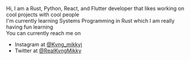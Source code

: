 <!---
- 👋 Hi, I’m @mikky-j
- 👀 I’m interested in ...
- 🌱 I’m currently learning ...
- 💞️ I’m looking to collaborate on ...
- 📫 How to reach me ...
--->
Hi, I am a Rust, Python, React, and Flutter developer that likes working on cool projects with cool people<br>
I'm currently learning Systems Programming in Rust which I am really having fun learning<br>
You can currently reach me on 
 - Instagram at [@Kvng_mikkyj](https://www.instagram.com/kvng_mikkyj/)
 - Twitter at [@RealKvngMikky](https://twitter.com/RealKvngMikky)

<!---
mikky-j/mikky-j is a ✨ special ✨ repository because its `README.md` (this file) appears on your GitHub profile.
You can click the Preview link to take a look at your changes.
--->
